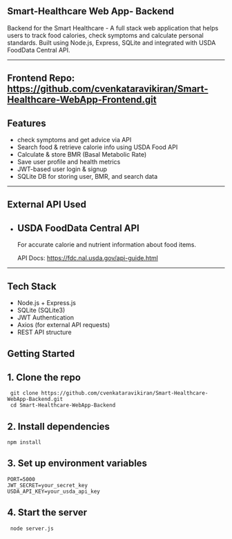 Smart-Healthcare Web App- Backend 
-------------------------------------------------------------------------------------------------------------------------------------------
Backend for the Smart Healthcare - A full stack web application that helps users to track food calories, check symptoms and calculate personal standards. Built using Node.js, Express, SQLite and integrated with USDA FoodData Central API.

------------------------------------------------------------------------------------------------------------------------------------------

Frontend Repo: https://github.com/cvenkataravikiran/Smart-Healthcare-WebApp-Frontend.git
-------------------------------------------------------------------------------------------------------------------------------------------
Features 
-------------------------------------------------------------------------------------------------------------------------------------------
* check symptoms and get advice via API
* Search food & retrieve calorie info using USDA Food API
* Calculate & store BMR (Basal Metabolic Rate)
* Save user profile and health metrics
* JWT-based user login & signup
* SQLite DB for storing user, BMR, and search data

-------------------------------------------------------------------------------------------------------------------------------------------
External API Used
-------------------------------------------------------------------------------------------------------------------------------------------

* USDA FoodData Central API
  ----------------------------------------------------------------------------------------------------------------------------------------
   For accurate calorie and nutrient information about food items.
  
   API Docs: https://fdc.nal.usda.gov/api-guide.html

-------------------------------------------------------------------------------------------------------------------------------------------
## Tech Stack

* Node.js + Express.js
* SQLite (SQLite3)
* JWT Authentication
* Axios (for external API requests)
* REST API structure

## Getting Started

## 1. Clone the repo
    
     git clone https://github.com/cvenkataravikiran/Smart-Healthcare-WebApp-Backend.git 
     cd Smart-Healthcare-WebApp-Backend

## 2. Install dependencies

    npm install
   
   
## 3. Set up environment variables
   
    PORT=5000
    JWT_SECRET=your_secret_key
    USDA_API_KEY=your_usda_api_key
   
## 4. Start the server
   
     node server.js
   
   
